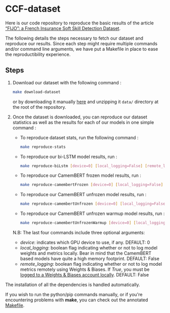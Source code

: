 # CCF-dataset
Here is our code repository to reproduce the basic results of the article 
[“FIJO”: a French Insurance Soft Skill Detection Dataset](URL).

The following details the steps necessary to fetch our dataset and reproduce our results.
Since each step might require multiple commands and/or command line arguments, we have put
a Makefile in place to ease the reproductibility experience.
## Steps

1. Download our dataset with the following command :
    ```bash
    make download-dataset
    ```

    or by downloading it manually [here](URL) and unzipping it `data/` directory
    at the root of the repository.

2. Once the dataset is downloaded, you can reproduce our dataset statistics as well as the results for each of our models in one simple command :

    - To reproduce dataset stats, run the following command :
         ```bash
        make reproduce-stats
        ``` 
    - To reproduce our bi-LSTM model results, run : 
        ```bash
        make reproduce-biLstm [device=0] [local_logging=False] [remote_logging=False]
        ``` 
    - To reproduce our CamemBERT frozen model results, run : 
        ```bash
        make reproduce-camembertFrozen [device=0] [local_logging=False] [remote_logging=False]
        ``` 
    - To reproduce our CamemBERT unfrozen model results, run : 
        ```bash
        make reproduce-camembertUnfrozen [device=0] [local_logging=False] [remote_logging=False]
        ``` 
    - To reproduce our CamemBERT unfrozen warmup model results, run : 
        ```bash
        make reproduce-camembertUnfrozenWarmup [device=0] [local_logging=False] [remote_logging=False]
        ```

    N.B: The last four commands include three optional arguments:

    - *device*: indicates which GPU device to use, if any. DEFAULT: 0
    - *local_logging*: boolean flag indicating whether or not to log model weights and metrics locally. Bear in mind that the CamemBERT based models have quite a high memory footprint. DEFAULT: False
    - *remote_logging*: boolean flag indicating whether or not to log model  metrics remotely using Weights & Biases. If *True*, you must be [logged to a Weights & Biases account locally](https://docs.wandb.ai/quickstart). DEFAULT: False

The installation of all the dependencies is handled automatically.

If you wish to run the python/pip commands manually, or if you're encountering problems with **make**, you can check out the annotated [Makefile](https://github.com/iid-ulaval/FIJO-code/blob/main/Makefile).
